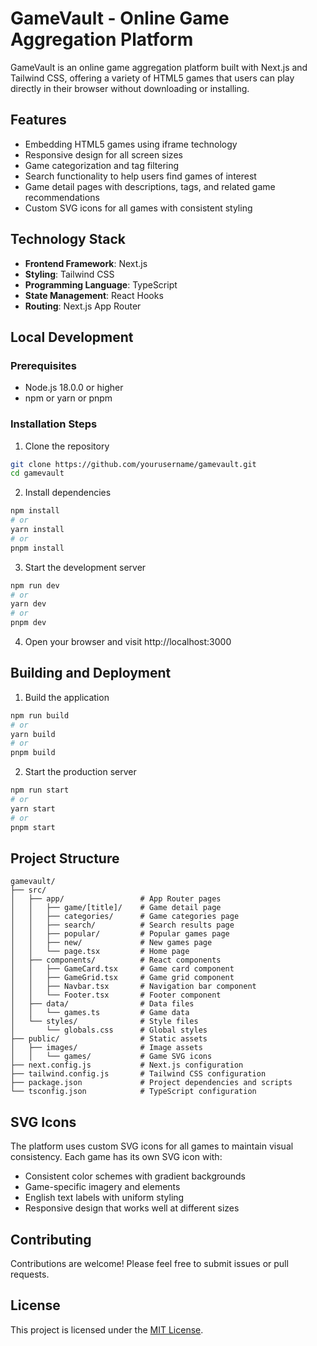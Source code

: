 # GameVault - Online Game Aggregation Platform

GameVault is an online game aggregation platform built with Next.js and Tailwind CSS, offering a variety of HTML5 games that users can play directly in their browser without downloading or installing.

## Features

- Embedding HTML5 games using iframe technology
- Responsive design for all screen sizes
- Game categorization and tag filtering
- Search functionality to help users find games of interest
- Game detail pages with descriptions, tags, and related game recommendations
- Custom SVG icons for all games with consistent styling

## Technology Stack

- **Frontend Framework**: Next.js
- **Styling**: Tailwind CSS
- **Programming Language**: TypeScript
- **State Management**: React Hooks
- **Routing**: Next.js App Router

## Local Development

### Prerequisites

- Node.js 18.0.0 or higher
- npm or yarn or pnpm

### Installation Steps

1. Clone the repository

```bash
git clone https://github.com/yourusername/gamevault.git
cd gamevault
```

2. Install dependencies

```bash
npm install
# or
yarn install
# or
pnpm install
```

3. Start the development server

```bash
npm run dev
# or
yarn dev
# or
pnpm dev
```

4. Open your browser and visit http://localhost:3000

## Building and Deployment

1. Build the application

```bash
npm run build
# or
yarn build
# or
pnpm build
```

2. Start the production server

```bash
npm run start
# or
yarn start
# or
pnpm start
```

## Project Structure

```
gamevault/
├── src/
│   ├── app/                 # App Router pages
│   │   ├── game/[title]/    # Game detail page
│   │   ├── categories/      # Game categories page
│   │   ├── search/          # Search results page
│   │   ├── popular/         # Popular games page
│   │   ├── new/             # New games page
│   │   └── page.tsx         # Home page
│   ├── components/          # React components
│   │   ├── GameCard.tsx     # Game card component
│   │   ├── GameGrid.tsx     # Game grid component
│   │   ├── Navbar.tsx       # Navigation bar component
│   │   └── Footer.tsx       # Footer component
│   ├── data/                # Data files
│   │   └── games.ts         # Game data
│   └── styles/              # Style files
│       └── globals.css      # Global styles
├── public/                  # Static assets
│   ├── images/              # Image assets
│   │   └── games/           # Game SVG icons
├── next.config.js           # Next.js configuration
├── tailwind.config.js       # Tailwind CSS configuration
├── package.json             # Project dependencies and scripts
└── tsconfig.json            # TypeScript configuration
```

## SVG Icons

The platform uses custom SVG icons for all games to maintain visual consistency. Each game has its own SVG icon with:

- Consistent color schemes with gradient backgrounds
- Game-specific imagery and elements
- English text labels with uniform styling
- Responsive design that works well at different sizes

## Contributing

Contributions are welcome! Please feel free to submit issues or pull requests.

## License

This project is licensed under the [MIT License](LICENSE). 